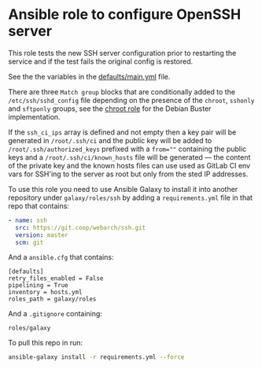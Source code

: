 # Ansible role to configure OpenSSH server

This role tests the new SSH server configuration prior to restarting the
service and if the test fails the original config is restored.

See the the variables in the [defaults/main.yml](defaults/main.yml) file.

There are three `Match group` blocks that are conditionally added to the
`/etc/ssh/sshd_config` file depending on the presence of the `chroot`,
`sshonly` and `sftponly` groups, see the [chroot
role](https://git.coop/webarch/chroot) for the Debian Buster implementation.

If the `ssh_ci_ips` array is defined and not empty then a key pair will be
generated in `/root/.ssh/ci` and the public key will be added to
`/root/.ssh/authorized_keys` prefixed with a `from=""` containing the public
keys and a `/root/.ssh/ci/known_hosts` file will be generated &mdash; the
content of the private key and the known hosts files can use used as GitLab CI
env vars for SSH'ing to the server as root but only from the  sted IP
addresses.

To use this role you need to use Ansible Galaxy to install it into another
repository under `galaxy/roles/ssh` by adding a `requirements.yml` file in that
repo that contains:

```yml
- name: ssh
  src: https://git.coop/webarch/ssh.git
  version: master
  scm: git
```

And a `ansible.cfg` that contains:

```
[defaults]
retry_files_enabled = False
pipelining = True
inventory = hosts.yml
roles_path = galaxy/roles

```

And a `.gitignore` containing:

```
roles/galaxy
```

To pull this repo in run:

```bash
ansible-galaxy install -r requirements.yml --force 
```


